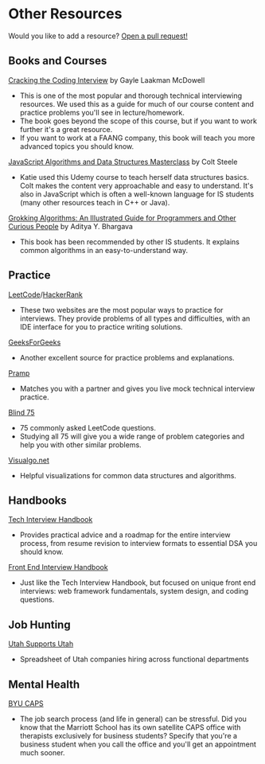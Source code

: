 # Other Resources

Would you like to add a resource? [Open a pull request!](https://github.com/ajhayden/TechnicalInterviewCourse/pulls)

## Books and Courses
[Cracking the Coding Interview](https://www.amazon.com/Cracking-Coding-Interview-Programming-Questions/dp/0984782850/ref=sr_1_2?crid=1XP47KPXMXKSM&keywords=cracking+the+code&qid=1641257118&sprefix=cracking%2520the%2520c%2Caps%2C389&sr=8-2) by Gayle Laakman McDowell
- This is one of the most popular and thorough technical interviewing resources. We used this as a guide for much of our course content and practice problems you'll see in lecture/homework.
- The book goes beyond the scope of this course, but if you want to work further it's a great resource.
- If you want to work at a FAANG company, this book will teach you more advanced topics you should know.  

[JavaScript Algorithms and Data Structures Masterclass](https://www.udemy.com/course/js-algorithms-and-data-structures-masterclass/) by Colt Steele
- Katie used this Udemy course to teach herself data structures basics. Colt makes the content very approachable and easy to understand. It's also in JavaScript which is often a well-known language for IS students (many other resources teach in C++ or Java).

[Grokking Algorithms: An Illustrated Guide for Programmers and Other Curious People]() by Aditya Y. Bhargava
- This book has been recommended by other IS students. It explains common algorithms in an easy-to-understand way.

## Practice
[LeetCode](https://leetcode.com/)/[HackerRank](https://www.hackerrank.com/)
- These two websites are the most popular ways to practice for interviews. They provide problems of all types and difficulties, with an IDE interface for you to practice writing solutions.

[GeeksForGeeks](https://www.geeksforgeeks.org/)
- Another excellent source for practice problems and explanations.

[Pramp](https://www.pramp.com/)
- Matches you with a partner and gives you live mock technical interview practice.

[Blind 75](https://leetcode.com/discuss/general-discussion/460599/blind-75-leetcode-questions)
- 75 commonly asked LeetCode questions.
- Studying all 75 will give you a wide range of problem categories and help you with other similar problems.

[Visualgo.net](https://visualgo.net/)
- Helpful visualizations for common data structures and algorithms.

## Handbooks
[Tech Interview Handbook](https://techinterviewhandbook.org/)
- Provides practical advice and a roadmap for the entire interview process, from resume revision to interview formats to essential DSA you should know.

[Front End Interview Handbook](https://frontendinterviewhandbook.com/)
- Just like the Tech Interview Handbook, but focused on unique front end interviews: web framework fundamentals, system design, and coding questions.

## Job Hunting
[Utah Supports Utah](https://docs.google.com/spreadsheets/u/1/d/1h8NWfAV4U2LT_-N07XlMhd45P08ys9SoaeQnk55CNRY/htmlview)
- Spreadsheet of Utah companies hiring across functional departments

## Mental Health
[BYU CAPS](https://caps.byu.edu/)
- The job search process (and life in general) can be stressful. Did you know that the Marriott School has its own satellite CAPS office with therapists exclusively for business students? Specify that you're a business student when you call the office and you'll get an appointment much sooner.